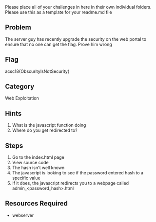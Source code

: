 Please place all of your challenges in here in their own individual folders.  Please use this as a template for your readme.md file

## Problem

The server guy has recently upgrade the security on the web portal to ensure that no one can get the flag.  Prove him wrong

## Flag
acsc18{ObscurityIsNotSecurity}

## Category
Web Exploitation

## Hints
1. What is the javascript function doing
1. Where do you get redirected to?

## Steps
1. Go to the index.html page
1. View source code
1. The hash isn't well known
1. The javascript is looking to see if the password entered hash to a specific value
1. If it does, the javascript redirects you to a webpage called admin_<password_hash>.html


## Resources Required
* webserver
